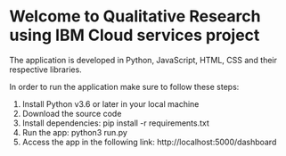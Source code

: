 # Welcome to Qualitative Research using IBM Cloud services project

The application is developed in Python, JavaScript, HTML, CSS and their respective libraries. 

In order to run the application make sure to follow these steps:

1. Install Python v3.6 or later in your local machine
2. Download the source code
3. Install dependencies:
        pip install -r requirements.txt
4. Run the app:
        python3 run.py
5. Access the app in the following link:
http://localhost:5000/dashboard
